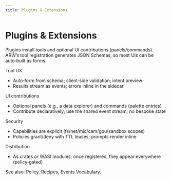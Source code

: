 ```yaml
---
title: Plugins & Extensions
---
```


# Plugins & Extensions

Plugins install tools and optional UI contributions (panels/commands). ARW’s tool registration generates JSON Schemas, so most UIs can be auto‑built as forms.

Tool UX
- Auto‑form from schema; client‑side validation; intent preview
- Results stream as events; errors inline in the sidecar

UI contributions
- Optional panels (e.g., a data explorer) and commands (palette entries)
- Contribute declaratively; use the shared event stream; no bespoke state

Security
- Capabilities are explicit (fs/net/mic/cam/gpu/sandbox scopes)
- Policies grant/deny with TTL leases; prompts render inline

Distribution
- As crates or WASI modules; once registered, they appear everywhere (policy‑gated)

See also: Policy, Recipes, Events Vocabulary.

